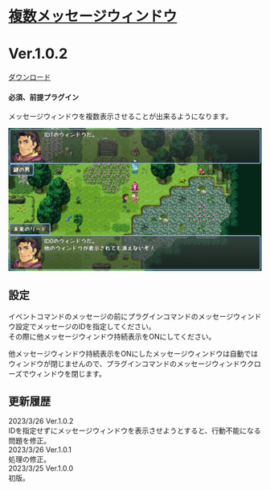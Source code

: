 # [複数メッセージウィンドウ](https://raw.githubusercontent.com/nuun888/MZ/master/NUUN_MultiMessageWindows.js)
# Ver.1.0.2
[ダウンロード](https://raw.githubusercontent.com/nuun888/MZ/master/NUUN_MultiMessageWindows.js)
#### 必須、前提プラグイン

メッセージウィンドウを複数表示させることが出来るようになります。  

![画像](img/MultiMessageWindows.png)  

## 設定
イベントコマンドのメッセージの前にプラグインコマンドのメッセージウィンドウ設定でメッセージのIDを指定してください。  
その際に他メッセージウィンドウ持続表示をONにしてください。  

他メッセージウィンドウ持続表示をONにしたメッセージウィンドウは自動ではウィンドウが閉じませんので、プラグインコマンドのメッセージウィンドウクローズでウィンドウを閉じます。  

## 更新履歴
2023/3/26 Ver.1.0.2  
IDを指定せずにメッセージウィンドウを表示させようとすると、行動不能になる問題を修正。  
2023/3/26 Ver.1.0.1  
処理の修正。  
2023/3/25 Ver.1.0.0  
初版。  
